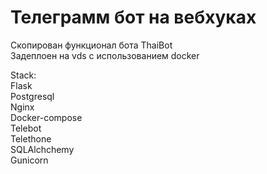 # Телеграмм бот на вебхуках

Скопирован функционал бота ThaiBot</br>
Задеплоен на vds с использованием docker</br>

Stack:</br>
Flask</br>
Postgresql</br>
Nginx</br>
Docker-compose</br>
Telebot</br>
Telethone</br>
SQLAlchchemy</br>
Gunicorn
